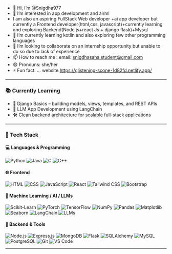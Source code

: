 - 👋 Hi, I’m @Snigdha977
- 👀 I’m interested in app development and ai/ml
- I am also an aspiring FullStack Web developer +ai app developer but currently a Frontend developer(html,css, javascript)+currently learning and exploring Backend(Node js+react Js + django flask)+Mysql
- 🌱 I’m currently learning kotlin and also exploring few other programming languages
- 💞️ I’m looking to collaborate on an internship opportunity but unable to do so due to lack of experience
- 📫 How to reach me : email: snigdhasaha.student@gmail.com
- 😄 Pronouns: she/her
- ⚡ Fun fact: ...
website:https://glistening-scone-1d82fd.netlify.app/
---

### 📚 Currently Learning

- 🧩 Django Basics – building models, views, templates, and REST APIs
- 🧠 LLM App Development using LangChain
- 🛠 Clean backend architecture for scalable full-stack applications

---

### 💼 Tech Stack

#### 💻 Languages & Programming
![Python](https://img.shields.io/badge/-Python-3776AB?logo=python&logoColor=white)
![Java](https://img.shields.io/badge/-Java-red?logo=java)
![C](https://img.shields.io/badge/-C-blue?logo=c)
![C++](https://img.shields.io/badge/-C++-00599C?logo=cplusplus)

#### 🌐 Frontend
![HTML](https://img.shields.io/badge/-HTML5-E34F26?logo=html5)
![CSS](https://img.shields.io/badge/-CSS3-1572B6?logo=css3)
![JavaScript](https://img.shields.io/badge/-JavaScript-F7DF1E?logo=javascript)
![React](https://img.shields.io/badge/-React-61DAFB?logo=react)
![Tailwind CSS](https://img.shields.io/badge/-TailwindCSS-38B2AC?logo=tailwind-css)
![Bootstrap](https://img.shields.io/badge/-Bootstrap-7952B3?logo=bootstrap&logoColor=white)

#### 🧠 Machine Learning / AI / LLMs
![Scikit-Learn](https://img.shields.io/badge/-Scikit--Learn-F7931E?logo=scikitlearn)
![PyTorch](https://img.shields.io/badge/-PyTorch-EE4C2C?logo=pytorch)
![TensorFlow](https://img.shields.io/badge/-TensorFlow-FF6F00?logo=tensorflow)
![NumPy](https://img.shields.io/badge/-NumPy-013243?logo=numpy)
![Pandas](https://img.shields.io/badge/-Pandas-150458?logo=pandas)
![Matplotlib](https://img.shields.io/badge/-Matplotlib-11557C?logo=matplotlib)
![Seaborn](https://img.shields.io/badge/-Seaborn-3C5488)
![LangChain](https://img.shields.io/badge/-LangChain-blueviolet)
![LLMs](https://img.shields.io/badge/-LLMs-800080)

#### 🔧 Backend & Tools
![Node.js](https://img.shields.io/badge/-Node.js-339933?logo=node.js)
![Express.js](https://img.shields.io/badge/-Express.js-black?logo=express)
![MongoDB](https://img.shields.io/badge/-MongoDB-4EA94B?logo=mongodb)
![Flask](https://img.shields.io/badge/-Flask-black?logo=flask)
![SQLAlchemy](https://img.shields.io/badge/-SQLAlchemy-darkred?logo=sqlalchemy&logoColor=white)
![MySQL](https://img.shields.io/badge/-MySQL-4479A1?logo=mysql)
![PostgreSQL](https://img.shields.io/badge/-PostgreSQL-4169E1?logo=postgresql)
![Git](https://img.shields.io/badge/-Git-F05032?logo=git)
![VS Code](https://img.shields.io/badge/-VSCode-007ACC?logo=visual-studio-code)


---
<!---
Snigdha977/Snigdha977 is a ✨ special ✨ repository because its `README.md` (this file) appears on your GitHub profile.
You can click the Preview link to take a look at your changes.
--->

